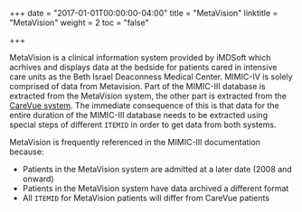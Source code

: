 +++
date = "2017-01-01T00:00:00-04:00"
title = "MetaVision"
linktitle = "MetaVision"
weight = 2
toc = "false"

+++

MetaVision is a clinical information system provided by iMDSoft which acrhives and displays data at the bedside for patients cared in intensive care units as the Beth Israel Deaconness Medical Center. MIMIC-IV is solely comprised of data from Metavision. Part of the MIMIC-III database is extracted from the MetaVision system, the other part is extracted from the [CareVue system](/docs/about/sources/carevue/). The immediate consequence of this is that data for the entire duration of the MIMIC-III database needs to be extracted using special steps of different `ITEMID` in order to get data from both systems.

MetaVision is frequently referenced in the MIMIC-III documentation because:

* Patients in the MetaVision system are admitted at a later date (2008 and onward)
* Patients in the MetaVision system have data archived a different format
* All `ITEMID` for MetaVision patients will differ from CareVue patients
